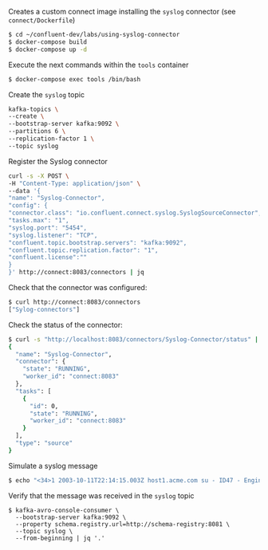 
Creates a custom connect image installing the `syslog` connector (see `connect/Dockerfile`)

```bash
$ cd ~/confluent-dev/labs/using-syslog-connector
$ docker-compose build
$ docker-compose up -d
```

Execute the next commands within the `tools` container 

```bash
$ docker-compose exec tools /bin/bash
```

Create the `syslog` topic

```bash
kafka-topics \
--create \
--bootstrap-server kafka:9092 \
--partitions 6 \
--replication-factor 1 \
--topic syslog
```

Register the Syslog connector

```bash
curl -s -X POST \
-H "Content-Type: application/json" \
--data '{
"name": "Syslog-Connector",
"config": {
"connector.class": "io.confluent.connect.syslog.SyslogSourceConnector",
"tasks.max": "1",
"syslog.port": "5454",
"syslog.listener": "TCP",
"confluent.topic.bootstrap.servers": "kafka:9092",
"confluent.topic.replication.factor": "1",
"confluent.license":""
}
}' http://connect:8083/connectors | jq
```

Check that the connector was configured:

```bash
$ curl http://connect:8083/connectors
["Sylog-connectors"]
```

Check the status of the connector:

```bash
$ curl -s "http://localhost:8083/connectors/Syslog-Connector/status" | jq .
{
  "name": "Syslog-Connector",
  "connector": {
    "state": "RUNNING",
    "worker_id": "connect:8083"
  },
  "tasks": [
    {
      "id": 0,
      "state": "RUNNING",
      "worker_id": "connect:8083"
    }
  ],
  "type": "source"
}
```

Simulate a syslog message

```bash
$ echo "<34>1 2003-10-11T22:14:15.003Z host1.acme.com su - ID47 - Engine started" | nc -w 1 connect 5454
```

Verify that the message was received in the `syslog` topic

```
$ kafka-avro-console-consumer \
  --bootstrap-server kafka:9092 \
  --property schema.registry.url=http://schema-registry:8081 \
  --topic syslog \
  --from-beginning | jq '.'
```